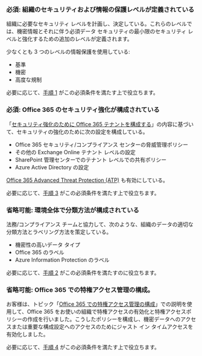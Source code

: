 <a name="crit-infoprotect-step1"></a>
### <a name="required-security-and-information-protection-levels-for-your-organization-are-defined"></a>必須: 組織のセキュリティおよび情報の保護レベルが定義されている

組織に必要なセキュリティ レベルを計画し、決定している。これらのレベルでは、機密情報とそれに伴う必須データ セキュリティの最小限のセキュリティ レベルと強化するための追加のレベルが定義されます。

少なくとも 3 つのレベルの情報保護を使用している: 

- 基準
- 機密
- 高度な規制

必要に応じて、[手順 1](../infoprotect-define-sec-infoprotect-levels.md) がこの必須条件を満たす上で役立ちます。 

<a name="crit-infoprotect-step4"></a>
### <a name="required-increased-security-for-office-365-is-configured"></a>必須: Office 365 のセキュリティ強化が構成されている

「[セキュリティ強化のために Office 365 テナントを構成する](https://support.office.com/article/Configure-your-Office-365-tenant-for-increased-security-8d274fe3-db51-4107-ba64-865e7155b355)」の内容に基づいて、セキュリティの強化のために次の設定を構成している。

- Office 365 セキュリティ/コンプライアンス センターの脅威管理ポリシー
- その他の Exchange Online テナント レベルの設定
- SharePoint 管理センターでのテナント レベルでの共有ポリシー
- Azure Active Directory の設定

[Office 365 Advanced Threat Protection (ATP)](https://support.office.com/article/Office-365-ATP-for-SharePoint-OneDrive-and-Microsoft-Teams-26261670-db33-4c53-b125-af0662c34607#turniton) も有効にしている。

必要に応じて、[手順 3](../infoprotect-configure-increased-security-office-365.md) がこの必須条件を満たす上で役立ちます。 

<a name="crit-infoprotect-step3"></a>
### <a name="optional-classification-is-configured-across-your-environment"></a>省略可能: 環境全体で分類方法が構成されている

法務/コンプライアンス チームと協力して、次のような、組織のデータの適切な分類方法とラベリング方法を策定している。

- 機密性の高いデータ タイプ
- Office 365 のラベル
- Azure Information Protection のラベル

必要に応じて、[手順 2](../infoprotect-configure-classification.md) がこの必須条件を満たすのに役立ちます。 

<a name="crit-infoprotect-step5"></a>
### <a name="optional-configure-privileged-access-management-in-office-365"></a>省略可能: Office 365 での特権アクセス管理の構成。

お客様は、トピック「[Office 365 での特権アクセス管理の構成](https://docs.microsoft.com/office365/securitycompliance/privileged-access-management-configuration)」での説明を使用して、Office 365 をお使いの組織で特権アクセスの有効化と特権アクセスポリシーの作成を行いました。こうしたポリシーを構成し、機密データへのアクセスまたは重要な構成設定へのアクセスのためにジャスト イン タイムアクセスを有効化しました。

必要に応じて、[手順 4](../infoprotect-configure-privileged-access-management.md) がこの必須条件を満たす上で役立ちます。 
